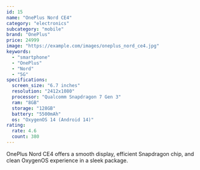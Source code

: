 ```yaml
---
id: 15
name: "OnePlus Nord CE4"
category: "electronics"
subcategory: "mobile"
brand: "OnePlus"
price: 24999
image: "https://example.com/images/oneplus_nord_ce4.jpg"
keywords:
  - "smartphone"
  - "OnePlus"
  - "Nord"
  - "5G"
specifications:
  screen_size: "6.7 inches"
  resolution: "2412x1080"
  processor: "Qualcomm Snapdragon 7 Gen 3"
  ram: "8GB"
  storage: "128GB"
  battery: "5500mAh"
  os: "OxygenOS 14 (Android 14)"
rating:
  rate: 4.6
  count: 380
---
```


OnePlus Nord CE4 offers a smooth display, efficient Snapdragon chip, and clean OxygenOS experience in a sleek package.
